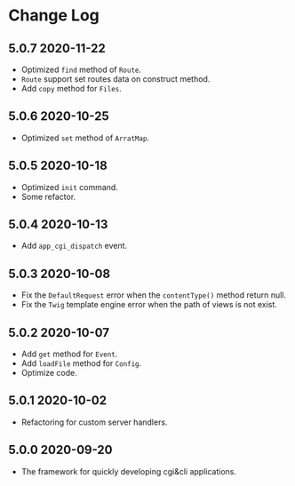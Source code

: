 # Change Log

## 5.0.7 2020-11-22

- Optimized `find` method of `Route`.
- `Route` support set routes data on construct method.
- Add `copy` method for `Files`.

## 5.0.6 2020-10-25

- Optimized `set` method of  `ArratMap`.

## 5.0.5 2020-10-18

- Optimized `init` command.
- Some refactor.

## 5.0.4 2020-10-13

- Add `app_cgi_dispatch` event.

## 5.0.3 2020-10-08

- Fix the `DefaultRequest` error when the `contentType()` method return null.
- Fix the `Twig` template engine error when the path of views is not exist.

## 5.0.2 2020-10-07

- Add `get` method for `Event`.
- Add `loadFile` method for `Config`.
- Optimize code.

## 5.0.1 2020-10-02

- Refactoring for custom server handlers.

## 5.0.0 2020-09-20

- The framework for quickly developing cgi&cli applications.
